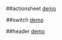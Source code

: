 ##actionsheet 
[demo](http://htmlpreview.github.io/?https://github.com/costlife/fe-share/blob/master/h5-actionsheet/index.html)

##switch
[demo](http://htmlpreview.github.io/?https://github.com/costlife/fe-share/blob/master/h5-switch/index.html)

##header
[demo](http://htmlpreview.github.io/?https://github.com/costlife/fe-share/blob/master/h5-header/index.html)
